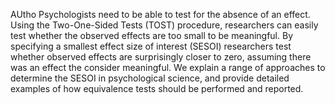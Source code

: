 AUtho
Psychologists need to be able to test for the absence of an effect.
Using the Two-One-Sided Tests (TOST) procedure, researchers can easily
test whether the observed effects are too small to be meaningful. By
specifying a smallest effect size of interest (SESOI) researchers test
whether observed effects are surprisingly closer to zero, assuming there
was an effect the consider meaningful. We explain a range of approaches
to determine the SESOI in psychological science, and provide detailed
examples of how equivalence tests should be performed and reported.